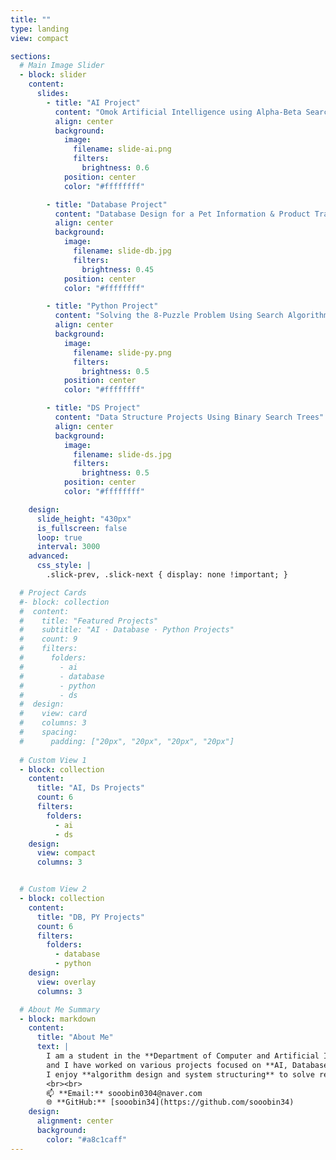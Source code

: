 ```yaml
---
title: ""
type: landing
view: compact

sections:
  # Main Image Slider
  - block: slider
    content:
      slides:
        - title: "AI Project"
          content: "Omok Artificial Intelligence using Alpha-Beta Search"
          align: center
          background:
            image:
              filename: slide-ai.png 
              filters:
                brightness: 0.6
            position: center
            color: "#ffffffff"

        - title: "Database Project"
          content: "Database Design for a Pet Information & Product Trading Platform"
          align: center
          background:
            image:
              filename: slide-db.jpg 
              filters:
                brightness: 0.45
            position: center
            color: "#ffffffff"

        - title: "Python Project"
          content: "Solving the 8-Puzzle Problem Using Search Algorithms"
          align: center
          background:
            image:
              filename: slide-py.png
              filters:
                brightness: 0.5
            position: center
            color: "#ffffffff"

        - title: "DS Project"
          content: "Data Structure Projects Using Binary Search Trees"
          align: center
          background:
            image:
              filename: slide-ds.jpg
              filters:
                brightness: 0.5
            position: center
            color: "#ffffffff"

    design:
      slide_height: "430px"
      is_fullscreen: false
      loop: true
      interval: 3000
    advanced:
      css_style: |
        .slick-prev, .slick-next { display: none !important; }

  # Project Cards
  #- block: collection
  #  content:
  #    title: "Featured Projects"
  #    subtitle: "AI · Database · Python Projects"
  #    count: 9
  #    filters:
  #      folders:
  #        - ai
  #        - database
  #        - python
  #        - ds
  #  design:
  #    view: card 
  #    columns: 3
  #    spacing:
  #      padding: ["20px", "20px", "20px", "20px"]
  
  # Custom View 1
  - block: collection
    content:
      title: "AI, Ds Projects"
      count: 6
      filters:
        folders:
          - ai
          - ds
    design:
      view: compact
      columns: 3


  # Custom View 2
  - block: collection
    content:
      title: "DB, PY Projects"
      count: 6
      filters:
        folders:
          - database
          - python
    design:
      view: overlay
      columns: 3

  # About Me Summary
  - block: markdown
    content:
      title: "About Me"
      text: |
        I am a student in the **Department of Computer and Artificial Intelligence at Jeonbuk National University**,  
        and I have worked on various projects focused on **AI, Database Systems, and Web Service Development**.  
        I enjoy **algorithm design and system structuring** to solve real-world problems.  
        <br><br>
        📫 **Email:** sooobin0304@naver.com  
        🌐 **GitHub:** [sooobin34](https://github.com/sooobin34)
    design:
      alignment: center
      background:
        color: "#a8c1caff"
---
```

